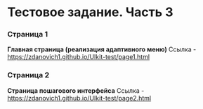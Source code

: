 # Тестовое задание. Часть 3
### Страница 1
**Главная страница (реализация адаптивного меню)**
Ссылка - https://zdanovich1.github.io/UIkit-test/page1.html

### Страница 2
**Страница пошагового интерфейса**
Ссылка - https://zdanovich1.github.io/UIkit-test/page2.html
